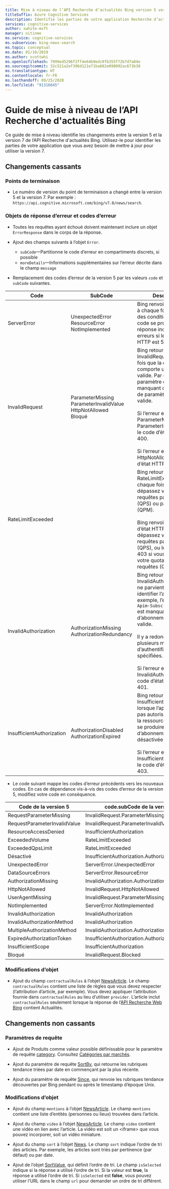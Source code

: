 ```yaml
---
title: Mise à niveau de l’API Recherche d’actualités Bing version 5 vers version 7
titleSuffix: Azure Cognitive Services
description: Identifie les parties de votre application Recherche d’actualités Bing que vous devez mettre à jour pour utiliser la version 7.
services: cognitive-services
author: swhite-msft
manager: nitinme
ms.service: cognitive-services
ms.subservice: bing-news-search
ms.topic: conceptual
ms.date: 01/10/2019
ms.author: scottwhi
ms.openlocfilehash: 7999ed5296f2ff4e64b9edc0fb355f72b7d7a04e
ms.sourcegitcommit: 32c521a2ef396d121e71ba682e098092ac673b30
ms.translationtype: HT
ms.contentlocale: fr-FR
ms.lasthandoff: 09/25/2020
ms.locfileid: "91316645"
---
```

# <a name="news-search-api-upgrade-guide"></a>Guide de mise à niveau de l’API Recherche d'actualités Bing

Ce guide de mise à niveau identifie les changements entre la version 5 et la version 7 de l’API Recherche d'actualités Bing. Utilisez-le pour identifier les parties de votre application que vous avez besoin de mettre à jour pour utiliser la version 7.

## <a name="breaking-changes"></a>Changements cassants

### <a name="endpoints"></a>Points de terminaison

- Le numéro de version du point de terminaison a changé entre la version 5 et la version 7. Par exemple : `https://api.cognitive.microsoft.com/bing/v7.0/news/search`.

### <a name="error-response-objects-and-error-codes"></a>Objets de réponse d’erreur et codes d’erreur

- Toutes les requêtes ayant échoué doivent maintenant inclure un objet `ErrorResponse` dans le corps de la réponse.

- Ajout des champs suivants à l’objet `Error`.  
  - `subCode`&mdash;Partitionne le code d’erreur en compartiments discrets, si possible
  - `moreDetails`&mdash;Informations supplémentaires sur l’erreur décrite dans le champ `message`

- Remplacement des codes d’erreur de la version 5 par les valeurs `code` et `subCode` suivantes.

|Code|SubCode|Description
|-|-|-
|ServerError|UnexpectedError<br/>ResourceError<br/>NotImplemented|Bing renvoie ServerError à chaque fois que l’une des conditions de sous-code se produit. La réponse inclut ces erreurs si le code d’état HTTP est 500.
|InvalidRequest|ParameterMissing<br/>ParameterInvalidValue<br/>HttpNotAllowed<br/>Bloqué|Bing retourne InvalidRequest à chaque fois que la demande comporte une partie non valide. Par exemple, un paramètre obligatoire est manquant ou une valeur de paramètre n’est pas valide.<br/><br/>Si l’erreur est ParameterMissing ou ParameterInvalidValue, le code d’état HTTP est 400.<br/><br/>Si l’erreur est HttpNotAllowed, le code d’état HTTP est 410.
|RateLimitExceeded||Bing retourne RateLimitExceeded chaque fois que vous dépassez votre quota de requêtes par seconde (QPS) ou par mois (QPM).<br/><br/>Bing renvoie le code d’état HTTP 429 si vous dépassez votre quota de requêtes par seconde (QPS), ou le code d’état 403 si vous dépassez votre quota mensuel de requêtes (QPM).
|InvalidAuthorization|AuthorizationMissing<br/>AuthorizationRedundancy|Bing retourne InvalidAuthorization s’il ne parvient pas à identifier l’appelant. Par exemple, l’en-tête `Ocp-Apim-Subscription-Key` est manquant ou la clé d’abonnement n’est pas valide.<br/><br/>Il y a redondance si plusieurs méthodes d’authentification sont spécifiées.<br/><br/>Si l’erreur est InvalidAuthorization, le code d’état HTTP est 401.
|InsufficientAuthorization|AuthorizationDisabled<br/>AuthorizationExpired|Bing retourne InsufficientAuthorization lorsque l’appelant n’est pas autorisé à accéder à la ressource. Cela peut se produire si la clé d’abonnement a été désactivée ou a expiré. <br/><br/>Si l’erreur est InsufficientAuthorization, le code d’état HTTP est 403.

- Le code suivant mappe les codes d’erreur précédents vers les nouveaux codes. En cas de dépendance vis-à-vis des codes d’erreur de la version 5, modifiez votre code en conséquence.

|Code de la version 5|code.subCode de la version 7
|-|-
|RequestParameterMissing|InvalidRequest.ParameterMissing
RequestParameterInvalidValue|InvalidRequest.ParameterInvalidValue
ResourceAccessDenied|InsufficientAuthorization
ExceededVolume|RateLimitExceeded
ExceededQpsLimit|RateLimitExceeded
Désactivé|InsufficientAuthorization.AuthorizationDisabled
UnexpectedError|ServerError.UnexpectedError
DataSourceErrors|ServerError.ResourceError
AuthorizationMissing|InvalidAuthorization.AuthorizationMissing
HttpNotAllowed|InvalidRequest.HttpNotAllowed
UserAgentMissing|InvalidRequest.ParameterMissing
NotImplemented|ServerError.NotImplemented
InvalidAuthorization|InvalidAuthorization
InvalidAuthorizationMethod|InvalidAuthorization
MultipleAuthorizationMethod|InvalidAuthorization.AuthorizationRedundancy
ExpiredAuthorizationToken|InsufficientAuthorization.AuthorizationExpired
InsufficientScope|InsufficientAuthorization
Bloqué|InvalidRequest.Blocked

### <a name="object-changes"></a>Modifications d’objet

- Ajout du champ `contractualRules` à l’objet [NewsArticle](https://docs.microsoft.com/rest/api/cognitiveservices-bingsearch/bing-news-api-v7-reference#newsarticle). Le champ `contractualRules` contient une liste de règles que vous devez respecter (l’attribution d’article, par exemple). Vous devez appliquer l’attribution fournie dans `contractualRules` au lieu d’utiliser `provider`. L’article inclut `contractualRules` seulement lorsque la réponse de l’[API Recherche Web Bing](../bing-web-search/search-the-web.md) contient Actualités.

## <a name="non-breaking-changes"></a>Changements non cassants

### <a name="query-parameters"></a>Paramètres de requête

- Ajout de Produits comme valeur possible définissable pour le paramètre de requête [category](https://docs.microsoft.com/rest/api/cognitiveservices-bingsearch/bing-news-api-v7-reference#category). Consultez [Catégories par marchés](https://docs.microsoft.com/rest/api/cognitiveservices-bingsearch/bing-news-api-v7-reference).

- Ajout du paramètre de requête [SortBy](https://docs.microsoft.com/rest/api/cognitiveservices-bingsearch/bing-news-api-v7-reference#sortby), qui retourne les rubriques tendance triées par date en commençant par la plus récente.

- Ajout du paramètre de requête [Since](https://docs.microsoft.com/rest/api/cognitiveservices-bingsearch/bing-news-api-v7-reference#since), qui renvoie les rubriques tendance découvertes par Bing pendant ou après le timestamp d’époque Unix.

### <a name="object-changes"></a>Modifications d’objet

- Ajout du champ `mentions` à l’objet [NewsArticle](https://docs.microsoft.com/rest/api/cognitiveservices-bingsearch/bing-news-api-v7-reference#newsarticle). Le champ `mentions` contient une liste d’entités (personnes ou lieux) trouvées dans l’article.

- Ajout du champ `video` à l’objet [NewsArticle](https://docs.microsoft.com/rest/api/cognitiveservices-bingsearch/bing-news-api-v7-reference#newsarticle). Le champ `video` contient une vidéo en lien avec l’article. La vidéo est soit un \<iframe\> que vous pouvez incorporer, soit un vidéo miniature.

- Ajout du champ `sort` à l’objet [News](https://docs.microsoft.com/rest/api/cognitiveservices-bingsearch/bing-news-api-v7-reference#news). Le champ `sort` indique l’ordre de tri des articles. Par exemple, les articles sont triés par pertinence (par défaut) ou par date.

- Ajout de l’objet [SortValue](https://docs.microsoft.com/rest/api/cognitiveservices-bingsearch/bing-news-api-v7-reference#sortvalue), qui définit l’ordre de tri. Le champ `isSelected` indique si la réponse a utilisé l’ordre de tri. Si la valeur est **true**, la réponse a utilisé l’ordre de tri. Si `isSelected` est **false**, vous pouvez utiliser l’URL dans le champ `url` pour demander un ordre de tri différent.
